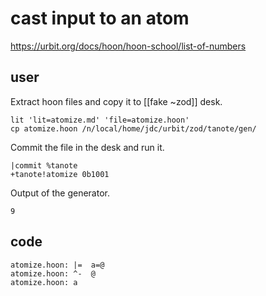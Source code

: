 # cast input to an atom

https://urbit.org/docs/hoon/hoon-school/list-of-numbers

## user

Extract hoon files and copy it to [[fake ~zod]] desk.

```shell
lit 'lit=atomize.md' 'file=atomize.hoon'
cp atomize.hoon /n/local/home/jdc/urbit/zod/tanote/gen/
```

Commit the file in the desk and run it.

```hoon
|commit %tanote
+tanote!atomize 0b1001
```

Output of the generator.

```shell-session
9
```

## code

	atomize.hoon: |=  a=@
	atomize.hoon: ^-  @
	atomize.hoon: a

